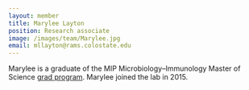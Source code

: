 ```yaml
---
layout: member
title: Marylee Layton
position: Research associate
image: /images/team/Marylee.jpg
email: mllayton@rams.colostate.edu
---
```


Marylee is a graduate of the MIP Microbiology–Immunology Master of Science [grad program](http://csu-cvmbs.colostate.edu/academics/mip/graduate/Pages/microbiology-immunology-professional-masters.aspx).  Marylee joined the lab in 2015.
